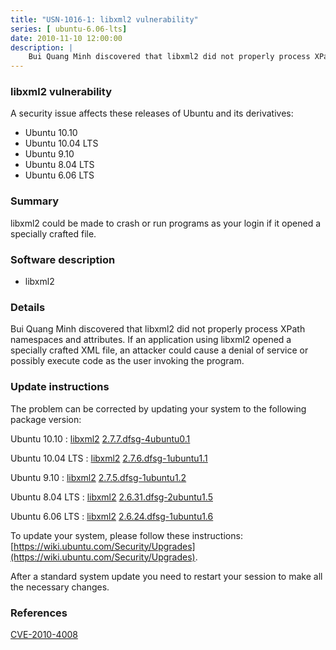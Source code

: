 ```yaml
---
title: "USN-1016-1: libxml2 vulnerability"
series: [ ubuntu-6.06-lts]
date: 2010-11-10 12:00:00
description: |
    Bui Quang Minh discovered that libxml2 did not properly process XPath namespaces and attributes. If an application using libxml2 opened a specially crafted XML file, an attacker could cause a denial of service or possibly execute code as the user invoking the program. 
--- 
```

 
### libxml2 vulnerability

A security issue affects these releases of Ubuntu and its derivatives:

* Ubuntu 10.10
* Ubuntu 10.04 LTS
* Ubuntu 9.10
* Ubuntu 8.04 LTS
* Ubuntu 6.06 LTS

### Summary

libxml2 could be made to crash or run programs as your login if it opened a specially crafted file.

### Software description

* libxml2 

### Details

Bui Quang Minh discovered that libxml2 did not properly process XPath namespaces and attributes. If an application using libxml2 opened a specially crafted XML file, an attacker could cause a denial of service or possibly execute code as the user invoking the program. 

### Update instructions

The problem can be corrected by updating your system to the following package version:

Ubuntu 10.10
 : [libxml2](https://launchpad.net/ubuntu/+source/libxml2) <span> [2.7.7.dfsg-4ubuntu0.1](https://launchpad.net/ubuntu/+source/libxml2/2.7.7.dfsg-4ubuntu0.1) </span> 

Ubuntu 10.04 LTS
 : [libxml2](https://launchpad.net/ubuntu/+source/libxml2) <span> [2.7.6.dfsg-1ubuntu1.1](https://launchpad.net/ubuntu/+source/libxml2/2.7.6.dfsg-1ubuntu1.1) </span> 

Ubuntu 9.10
 : [libxml2](https://launchpad.net/ubuntu/+source/libxml2) <span> [2.7.5.dfsg-1ubuntu1.2](https://launchpad.net/ubuntu/+source/libxml2/2.7.5.dfsg-1ubuntu1.2) </span> 

Ubuntu 8.04 LTS
 : [libxml2](https://launchpad.net/ubuntu/+source/libxml2) <span> [2.6.31.dfsg-2ubuntu1.5](https://launchpad.net/ubuntu/+source/libxml2/2.6.31.dfsg-2ubuntu1.5) </span> 

Ubuntu 6.06 LTS
 : [libxml2](https://launchpad.net/ubuntu/+source/libxml2) <span> [2.6.24.dfsg-1ubuntu1.6](https://launchpad.net/ubuntu/+source/libxml2/2.6.24.dfsg-1ubuntu1.6) </span> 

To update your system, please follow these instructions: [https://wiki.ubuntu.com/Security/Upgrades](https://wiki.ubuntu.com/Security/Upgrades).

After a standard system update you need to restart your session to make all the necessary changes. 

### References

 [CVE-2010-4008](http://people.ubuntu.com/~ubuntu-security/cve/CVE-2010-4008)
 
